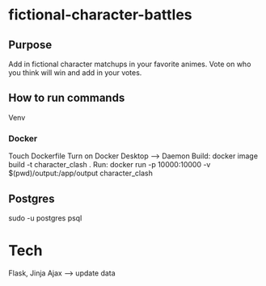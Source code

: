 # fictional-character-battles

## Purpose
Add in fictional character matchups in your favorite animes. Vote on who you think will win and add in your votes. 

## How to run commands
Venv 

### Docker
Touch Dockerfile
Turn on Docker Desktop --> Daemon
Build: docker image build -t character_clash .
Run: docker run -p 10000:10000 -v $(pwd)/output:/app/output character_clash




## Postgres
sudo -u postgres psql



# Tech
Flask, Jinja
Ajax --> update data 